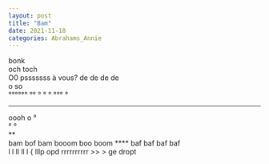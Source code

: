```yaml
---
layout: post
title: "Bam"
date: 2021-11-18
categories: Abrahams_Annie
---
```


bonk  
och toch  
O0 psssssss à vous? de de de de  
o so  
°°°°°° °° ° ° ° °°° °  

***

oooh o °  
° °  
**   
bam bof bam booom boo boom **** baf baf baf baf  
l l ll ll l { lllp opd rrrrrrrrrr >> > ge dropt
